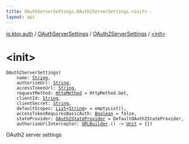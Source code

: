 ```yaml
---
title: OAuthServerSettings.OAuth2ServerSettings.<init> - 
layout: api
---
```


<div class='api-docs-breadcrumbs'><a href="../../index.html">io.ktor.auth</a> / <a href="../index.html">OAuthServerSettings</a> / <a href="index.html">OAuth2ServerSettings</a> / <a href="./-init-.html">&lt;init&gt;</a></div>

# &lt;init&gt;

<div class="signature"><code><span class="identifier">OAuth2ServerSettings</span><span class="symbol">(</span><br/>&nbsp;&nbsp;&nbsp;&nbsp;<span class="parameterName" id="io.ktor.auth.OAuthServerSettings.OAuth2ServerSettings$<init>(kotlin.String, kotlin.String, kotlin.String, io.ktor.http.HttpMethod, kotlin.String, kotlin.String, kotlin.collections.List((kotlin.String)), kotlin.Boolean, io.ktor.auth.OAuth2StateProvider, kotlin.Function1((io.ktor.http.URLBuilder, kotlin.Unit)))/name">name</span><span class="symbol">:</span>&nbsp;<a href="https://kotlinlang.org/api/latest/jvm/stdlib/kotlin/-string/index.html"><span class="identifier">String</span></a><span class="symbol">, </span><br/>&nbsp;&nbsp;&nbsp;&nbsp;<span class="parameterName" id="io.ktor.auth.OAuthServerSettings.OAuth2ServerSettings$<init>(kotlin.String, kotlin.String, kotlin.String, io.ktor.http.HttpMethod, kotlin.String, kotlin.String, kotlin.collections.List((kotlin.String)), kotlin.Boolean, io.ktor.auth.OAuth2StateProvider, kotlin.Function1((io.ktor.http.URLBuilder, kotlin.Unit)))/authorizeUrl">authorizeUrl</span><span class="symbol">:</span>&nbsp;<a href="https://kotlinlang.org/api/latest/jvm/stdlib/kotlin/-string/index.html"><span class="identifier">String</span></a><span class="symbol">, </span><br/>&nbsp;&nbsp;&nbsp;&nbsp;<span class="parameterName" id="io.ktor.auth.OAuthServerSettings.OAuth2ServerSettings$<init>(kotlin.String, kotlin.String, kotlin.String, io.ktor.http.HttpMethod, kotlin.String, kotlin.String, kotlin.collections.List((kotlin.String)), kotlin.Boolean, io.ktor.auth.OAuth2StateProvider, kotlin.Function1((io.ktor.http.URLBuilder, kotlin.Unit)))/accessTokenUrl">accessTokenUrl</span><span class="symbol">:</span>&nbsp;<a href="https://kotlinlang.org/api/latest/jvm/stdlib/kotlin/-string/index.html"><span class="identifier">String</span></a><span class="symbol">, </span><br/>&nbsp;&nbsp;&nbsp;&nbsp;<span class="parameterName" id="io.ktor.auth.OAuthServerSettings.OAuth2ServerSettings$<init>(kotlin.String, kotlin.String, kotlin.String, io.ktor.http.HttpMethod, kotlin.String, kotlin.String, kotlin.collections.List((kotlin.String)), kotlin.Boolean, io.ktor.auth.OAuth2StateProvider, kotlin.Function1((io.ktor.http.URLBuilder, kotlin.Unit)))/requestMethod">requestMethod</span><span class="symbol">:</span>&nbsp;<a href="../../../io.ktor.http/-http-method/index.html"><span class="identifier">HttpMethod</span></a>&nbsp;<span class="symbol">=</span>&nbsp;HttpMethod.Get<span class="symbol">, </span><br/>&nbsp;&nbsp;&nbsp;&nbsp;<span class="parameterName" id="io.ktor.auth.OAuthServerSettings.OAuth2ServerSettings$<init>(kotlin.String, kotlin.String, kotlin.String, io.ktor.http.HttpMethod, kotlin.String, kotlin.String, kotlin.collections.List((kotlin.String)), kotlin.Boolean, io.ktor.auth.OAuth2StateProvider, kotlin.Function1((io.ktor.http.URLBuilder, kotlin.Unit)))/clientId">clientId</span><span class="symbol">:</span>&nbsp;<a href="https://kotlinlang.org/api/latest/jvm/stdlib/kotlin/-string/index.html"><span class="identifier">String</span></a><span class="symbol">, </span><br/>&nbsp;&nbsp;&nbsp;&nbsp;<span class="parameterName" id="io.ktor.auth.OAuthServerSettings.OAuth2ServerSettings$<init>(kotlin.String, kotlin.String, kotlin.String, io.ktor.http.HttpMethod, kotlin.String, kotlin.String, kotlin.collections.List((kotlin.String)), kotlin.Boolean, io.ktor.auth.OAuth2StateProvider, kotlin.Function1((io.ktor.http.URLBuilder, kotlin.Unit)))/clientSecret">clientSecret</span><span class="symbol">:</span>&nbsp;<a href="https://kotlinlang.org/api/latest/jvm/stdlib/kotlin/-string/index.html"><span class="identifier">String</span></a><span class="symbol">, </span><br/>&nbsp;&nbsp;&nbsp;&nbsp;<span class="parameterName" id="io.ktor.auth.OAuthServerSettings.OAuth2ServerSettings$<init>(kotlin.String, kotlin.String, kotlin.String, io.ktor.http.HttpMethod, kotlin.String, kotlin.String, kotlin.collections.List((kotlin.String)), kotlin.Boolean, io.ktor.auth.OAuth2StateProvider, kotlin.Function1((io.ktor.http.URLBuilder, kotlin.Unit)))/defaultScopes">defaultScopes</span><span class="symbol">:</span>&nbsp;<a href="https://kotlinlang.org/api/latest/jvm/stdlib/kotlin.collections/-list/index.html"><span class="identifier">List</span></a><span class="symbol">&lt;</span><a href="https://kotlinlang.org/api/latest/jvm/stdlib/kotlin/-string/index.html"><span class="identifier">String</span></a><span class="symbol">&gt;</span>&nbsp;<span class="symbol">=</span>&nbsp;emptyList()<span class="symbol">, </span><br/>&nbsp;&nbsp;&nbsp;&nbsp;<span class="parameterName" id="io.ktor.auth.OAuthServerSettings.OAuth2ServerSettings$<init>(kotlin.String, kotlin.String, kotlin.String, io.ktor.http.HttpMethod, kotlin.String, kotlin.String, kotlin.collections.List((kotlin.String)), kotlin.Boolean, io.ktor.auth.OAuth2StateProvider, kotlin.Function1((io.ktor.http.URLBuilder, kotlin.Unit)))/accessTokenRequiresBasicAuth">accessTokenRequiresBasicAuth</span><span class="symbol">:</span>&nbsp;<a href="https://kotlinlang.org/api/latest/jvm/stdlib/kotlin/-boolean/index.html"><span class="identifier">Boolean</span></a>&nbsp;<span class="symbol">=</span>&nbsp;false<span class="symbol">, </span><br/>&nbsp;&nbsp;&nbsp;&nbsp;<span class="parameterName" id="io.ktor.auth.OAuthServerSettings.OAuth2ServerSettings$<init>(kotlin.String, kotlin.String, kotlin.String, io.ktor.http.HttpMethod, kotlin.String, kotlin.String, kotlin.collections.List((kotlin.String)), kotlin.Boolean, io.ktor.auth.OAuth2StateProvider, kotlin.Function1((io.ktor.http.URLBuilder, kotlin.Unit)))/stateProvider">stateProvider</span><span class="symbol">:</span>&nbsp;<a href="../../-o-auth2-state-provider/index.html"><span class="identifier">OAuth2StateProvider</span></a>&nbsp;<span class="symbol">=</span>&nbsp;DefaultOAuth2StateProvider<span class="symbol">, </span><br/>&nbsp;&nbsp;&nbsp;&nbsp;<span class="parameterName" id="io.ktor.auth.OAuthServerSettings.OAuth2ServerSettings$<init>(kotlin.String, kotlin.String, kotlin.String, io.ktor.http.HttpMethod, kotlin.String, kotlin.String, kotlin.collections.List((kotlin.String)), kotlin.Boolean, io.ktor.auth.OAuth2StateProvider, kotlin.Function1((io.ktor.http.URLBuilder, kotlin.Unit)))/authorizeUrlInterceptor">authorizeUrlInterceptor</span><span class="symbol">:</span>&nbsp;<a href="../../../io.ktor.http/-u-r-l-builder/index.html"><span class="identifier">URLBuilder</span></a><span class="symbol">.</span><span class="symbol">(</span><span class="symbol">)</span>&nbsp;<span class="symbol">-&gt;</span>&nbsp;<a href="https://kotlinlang.org/api/latest/jvm/stdlib/kotlin/-unit/index.html"><span class="identifier">Unit</span></a>&nbsp;<span class="symbol">=</span>&nbsp;{}<span class="symbol">)</span></code></div>

OAuth2 server settings

